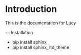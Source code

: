 # Introduction

This is the documentation for Lucy

==Installation

* pip install sphinx
* pip install sphinx_rtd_theme
